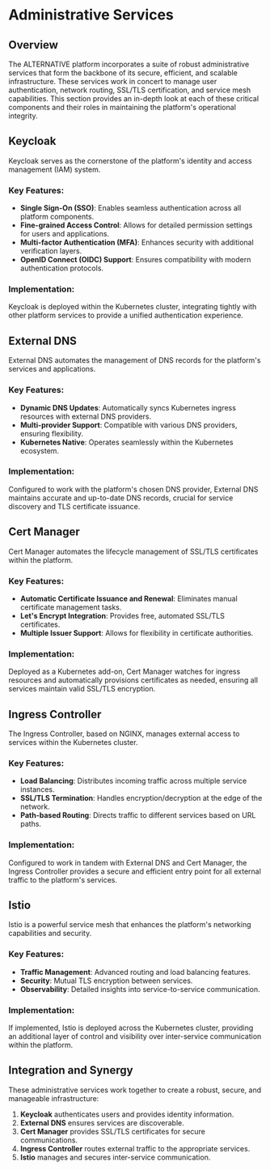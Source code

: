 # Administrative Services

## Overview

The ALTERNATIVE platform incorporates a suite of robust administrative services that form the backbone of its secure, efficient, and scalable infrastructure. These services work in concert to manage user authentication, network routing, SSL/TLS certification, and service mesh capabilities. This section provides an in-depth look at each of these critical components and their roles in maintaining the platform's operational integrity.

## Keycloak

Keycloak serves as the cornerstone of the platform's identity and access management (IAM) system.

### Key Features:
- **Single Sign-On (SSO)**: Enables seamless authentication across all platform components.
- **Fine-grained Access Control**: Allows for detailed permission settings for users and applications.
- **Multi-factor Authentication (MFA)**: Enhances security with additional verification layers.
- **OpenID Connect (OIDC) Support**: Ensures compatibility with modern authentication protocols.

### Implementation:
Keycloak is deployed within the Kubernetes cluster, integrating tightly with other platform services to provide a unified authentication experience.

## External DNS

External DNS automates the management of DNS records for the platform's services and applications.

### Key Features:
- **Dynamic DNS Updates**: Automatically syncs Kubernetes ingress resources with external DNS providers.
- **Multi-provider Support**: Compatible with various DNS providers, ensuring flexibility.
- **Kubernetes Native**: Operates seamlessly within the Kubernetes ecosystem.

### Implementation:
Configured to work with the platform's chosen DNS provider, External DNS maintains accurate and up-to-date DNS records, crucial for service discovery and TLS certificate issuance.

## Cert Manager

Cert Manager automates the lifecycle management of SSL/TLS certificates within the platform.

### Key Features:
- **Automatic Certificate Issuance and Renewal**: Eliminates manual certificate management tasks.
- **Let's Encrypt Integration**: Provides free, automated SSL/TLS certificates.
- **Multiple Issuer Support**: Allows for flexibility in certificate authorities.

### Implementation:
Deployed as a Kubernetes add-on, Cert Manager watches for ingress resources and automatically provisions certificates as needed, ensuring all services maintain valid SSL/TLS encryption.

## Ingress Controller

The Ingress Controller, based on NGINX, manages external access to services within the Kubernetes cluster.

### Key Features:
- **Load Balancing**: Distributes incoming traffic across multiple service instances.
- **SSL/TLS Termination**: Handles encryption/decryption at the edge of the network.
- **Path-based Routing**: Directs traffic to different services based on URL paths.

### Implementation:
Configured to work in tandem with External DNS and Cert Manager, the Ingress Controller provides a secure and efficient entry point for all external traffic to the platform's services.

## Istio

Istio is a powerful service mesh that enhances the platform's networking capabilities and security.

### Key Features:
- **Traffic Management**: Advanced routing and load balancing features.
- **Security**: Mutual TLS encryption between services.
- **Observability**: Detailed insights into service-to-service communication.

### Implementation:
If implemented, Istio is deployed across the Kubernetes cluster, providing an additional layer of control and visibility over inter-service communication within the platform.

## Integration and Synergy

These administrative services work together to create a robust, secure, and manageable infrastructure:

1. **Keycloak** authenticates users and provides identity information.
2. **External DNS** ensures services are discoverable.
3. **Cert Manager** provides SSL/TLS certificates for secure communications.
4. **Ingress Controller** routes external traffic to the appropriate services.
5. **Istio** manages and secures inter-service communication.

